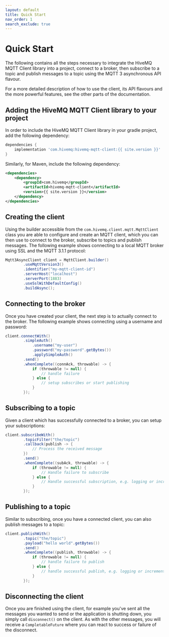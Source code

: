 ```yaml
---
layout: default
title: Quick Start
nav_order: 1
search_exclude: true
---
```


# Quick Start

The following contains all the steps necessary to integrate the HiveMQ MQTT Client library into a project, connect to a
broker, then subscribe to a topic and publish messages to a topic using the MQTT 3 asynchronous API flavour.

For a more detailed description of how to use the client, its API flavours and the more powerful features, see the other
parts of the documentation.


## Adding the HiveMQ MQTT Client library to your project

In order to include the HiveMQ MQTT Client library in your gradle project, add the following dependency:

```groovy
dependencies {
    implementation 'com.hivemq:hivemq-mqtt-client:{{ site.version }}'
}
```

Similarly, for Maven, include the following dependency:

```xml
<dependencies>
    <dependency>
        <groupId>com.hivemq</groupId>
        <artifactId>hivemq-mqtt-client</artifactId>
        <version>{{ site.version }}</version>
    </dependency>
</dependencies>
```


## Creating the client

Using the builder accessible from the `com.hivemq.client.mqtt.MqttClient` class you are able to configure and create an 
MQTT client, which you can then use to connect to the broker, subscribe to topics and publish messages.
The following example shows connecting to a local MQTT broker using SSL and the MQTT 3.1.1 protocol:

```java
Mqtt3AsyncClient client = MqttClient.builder()
        .useMqttVersion3()
        .identifier("my-mqtt-client-id")
        .serverHost("localhost")
        .serverPort(1883)
        .useSslWithDefaultConfig()
        .buildAsync();
```


## Connecting to the broker

Once you have created your client, the next step is to actually connect to the broker. The following
example shows connecting using a username and password:

```java
client.connectWith()
        .simpleAuth()
            .username("my-user")
            .password("my-password".getBytes())
            .applySimpleAuth()
        .send()
        .whenComplete((connAck, throwable) -> {
            if (throwable != null) {
                // handle failure
            } else {
                // setup subscribes or start publishing
            }
        });
```


## Subscribing to a topic

Given a client which has successfully connected to a broker, you can setup your subscriptions:

```java
client.subscribeWith()
        .topicFilter("the/topic")
        .callback(publish -> {
            // Process the received message
        })
        .send()
        .whenComplete((subAck, throwable) -> {
            if (throwable != null) {
                // Handle failure to subscribe
            } else {
                // Handle successful subscription, e.g. logging or incrementing a metric
            }
        });
```


## Publishing to a topic

Similar to subscribing, once you have a connected client, you can also publish messages to a topic:

```java
client.publishWith()
        .topic("the/topic")
        .payload("hello world".getBytes())
        .send()
        .whenComplete((publish, throwable) -> {
            if (throwable != null) {
                // handle failure to publish
            } else {
                // handle successful publish, e.g. logging or incrementing a metric
            }
        });
```


## Disconnecting the client

Once you are finished using the client, for example you've sent all the messages you wanted to send or the application 
is shutting down, you simply call `disconnect()` on the client.
As with the other messages, you will receive a `CompletableFuture` where you can react to success or failure of the
disconnect.
